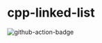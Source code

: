 # cpp-linked-list

![github-action-badge](https://github.com/ocriado91/cpp-linked-list/actions/workflows/linkedlist.yaml/badge.svg)
